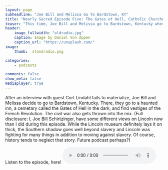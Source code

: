 ```yaml
---
layout: page
subheadline: "Joe Bill and Melissa Go To Bardstown, KY"
title: "Nearly Sacred Episode Five: The Gates of Hell, Catholic Churches, and Taverns"
teaser: "This time, Joe Bill and Melissa go to Bardstown, Kentucky where they go into the gates of hell."
header:
    image_fullwidth: "oldradio.jpg"
    caption: Image by Daniel Von Appen
    caption_url: "https://unsplash.com/"
image:
    thumb:  standradio.png

categories:
    - podcasts

comments: false
show_meta: false
mediaplayer: true
---
```


After an interview with guest Cort Lindahl fails to materialize, Joe Bill and Melissa decide to go to Bardstown, Kentucky. There, they go to a haunted inn, a cemetary 
called the Gates of Hell in the dark, and find vestiges of the French Revolution. The civil war also gets thrown into the mix. (Full disclosure: I, Joe Bill 
Schirtzinger, have some different views on Lincoln now than I did during this episode. While the Lincoln museum definitely lays it on thick, the Southern shadow goes 
well beyond slavery and Lincoln was fighting for many things in addition to moving against slavery. Of course, history tends to neglect that story. Future podcast 
perhaps?) 

Listen to the episode, here!
<audio src="https://ia801501.us.archive.org/16/items/NearlySacred/NearlySacredEpisode5.mp3" type="audio/mp3" controls="controls"></audio>

